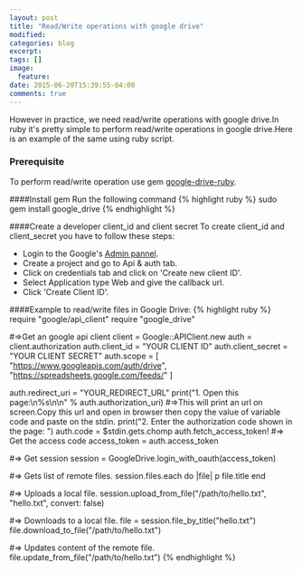 ```yaml
---
layout: post
title: "Read/Write operations with google drive"
modified:
categories: blog
excerpt:
tags: []
image:
  feature:
date: 2015-06-20T15:39:55-04:00
comments: true
---
```


However in practice, we need read/write operations with google drive.In ruby it's pretty simple to perform 
read/write operations in google drive.Here is an example of the same using ruby script.  

### Prerequisite
To perform read/write operation use gem [google-drive-ruby](https://github.com/gimite/google-drive-ruby).

####Install gem
Run the following command 
{% highlight ruby %}
 sudo gem install google_drive
{% endhighlight %}

####Create a developer client_id and client secret
To create client_id and client_secret you have to follow these steps:

* Login to the Google's [Admin pannel](https://console.developers.google.com).
* Create a project and go to Api & auth tab.
* Click on credentials tab and click on 'Create new client ID'.
* Select Application type Web and give the callback url.
* Click 'Create Client ID'.

####Example to read/write files in Google Drive:
{% highlight ruby %}
require "google/api_client"
require "google_drive"

#=>Get an google api client
client = Google::APIClient.new
auth = client.authorization
auth.client_id = "YOUR CLIENT ID"
auth.client_secret = "YOUR CLIENT SECRET"
auth.scope = [
  "https://www.googleapis.com/auth/drive",
  "https://spreadsheets.google.com/feeds/"
]

auth.redirect_uri = "YOUR_REDIRECT_URL"
print("1. Open this page:\n%s\n\n" % auth.authorization_uri)
#=>This will print an url on screen.Copy this url and open in browser then copy the value of variable code and paste on the stdin.
print("2. Enter the authorization code shown in the page: ")
auth.code = $stdin.gets.chomp
auth.fetch_access_token!
#=> Get the access code
access_token = auth.access_token

#=> Get session
session = GoogleDrive.login_with_oauth(access_token)

#=> Gets list of remote files.
session.files.each do |file|
  p file.title
end

#=> Uploads a local file.
session.upload_from_file("/path/to/hello.txt", "hello.txt", convert: false)

#=> Downloads to a local file.
file = session.file_by_title("hello.txt")
file.download_to_file("/path/to/hello.txt")

#=> Updates content of the remote file.
file.update_from_file("/path/to/hello.txt")
{% endhighlight %}

